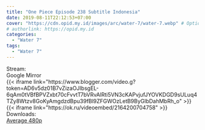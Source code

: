```yaml
---
title: "One Piece Episode 238 Subtitle Indonesia"
date: 2019-08-11T22:12:53+07:00
cover: "https://cdn.opid.my.id/images/arc/water-7/water-7.webp" # Optional, cover
# authorlink: https://opid.my.id
categories:
  - "Water 7"
tags:
  - "Water 7"
---
```

<div class="ui menu violet borderless inverted">
  <div class="header item active">
        Stream:
    </div>
  <a class="active item" data-tab="google">
    <i class="google drive icon"></i> Google
  </a>
  <a class="item nounderline" data-tab="mirror">
    <i class="odnoklassniki icon"></i> Mirror
  </a>
</div>
<div class="ui bottom attached tab segment active" style="border:0 !important;" data-tab="google">
 {{< iframe link="https://www.blogger.com/video.g?token=AD6v5dz01B7vZizaOJIbsgEL-6qAm0tVBfBPVZxbt70cFvvtT7bVRvAlRti5VN3cKAPvjufJYOVKDGD9sULuq4TZy8Wtzv8GoKyAmgdzdBpu39fBl9ZFGWOzLetB9ByGlbDahMbRh_o" >}}
</div>
<div class="ui bottom attached tab segment" style="border:0 !important;" data-tab="mirror">
{{< iframe link="https://ok.ru/videoembed/2164200704758" >}}
</div>
<div class="ui menu violet borderless inverted">
  <div class="header item active">
        Downloads:
    </div>
  <a class="item nounderline" href="https://ouo.io/JRfhNG" target="_blank" rel="dofollow"><i class="google drive icon"></i>
    Average 480p</a>
</div>
